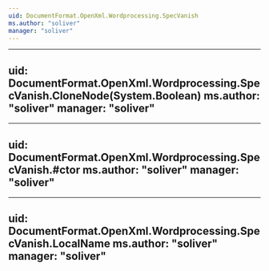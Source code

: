 ```yaml
---
uid: DocumentFormat.OpenXml.Wordprocessing.SpecVanish
ms.author: "soliver"
manager: "soliver"
---
```


---
uid: DocumentFormat.OpenXml.Wordprocessing.SpecVanish.CloneNode(System.Boolean)
ms.author: "soliver"
manager: "soliver"
---

---
uid: DocumentFormat.OpenXml.Wordprocessing.SpecVanish.#ctor
ms.author: "soliver"
manager: "soliver"
---

---
uid: DocumentFormat.OpenXml.Wordprocessing.SpecVanish.LocalName
ms.author: "soliver"
manager: "soliver"
---
